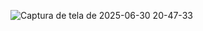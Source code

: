 ![Captura de tela de 2025-06-30 20-47-33](https://github.com/user-attachments/assets/f9353cc7-754c-4e93-be26-5fecd093439a)

